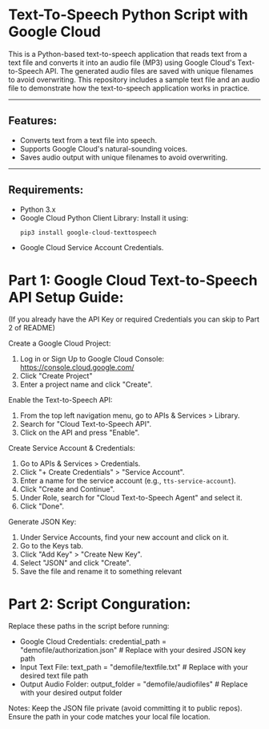 # Text-To-Speech Python Script with Google Cloud

This is a Python-based text-to-speech application that reads text from a text file and converts it into an audio file (MP3) using Google Cloud's Text-to-Speech API. The generated audio files are saved with unique filenames to avoid overwriting. This repository includes a sample text file and an audio file to demonstrate how the text-to-speech application works in practice.

---

## Features:
- Converts text from a text file into speech.
- Supports Google Cloud's natural-sounding voices.
- Saves audio output with unique filenames to avoid overwriting.

---

## Requirements:
- Python 3.x
- Google Cloud Python Client Library: Install it using:
  ```bash
  pip3 install google-cloud-texttospeech
- Google Cloud Service Account Credentials.

# Part 1: Google Cloud Text-to-Speech API Setup Guide:

(If you already have the API Key or required Credentials you can skip to Part 2 of README)

Create a Google Cloud Project:
1. Log in or Sign Up to Google Cloud Console: https://console.cloud.google.com/
2. Click "Create Project"
3. Enter a project name and click "Create".

Enable the Text-to-Speech API:
1. From the top left navigation menu, go to APIs & Services > Library.
2. Search for "Cloud Text-to-Speech API".
3. Click on the API and press "Enable".

Create Service Account & Credentials:
1. Go to APIs & Services > Credentials.
2. Click "+ Create Credentials" > "Service Account".
3. Enter a name for the service account (e.g., `tts-service-account`).
4. Click "Create and Continue".
5. Under Role, search for "Cloud Text-to-Speech Agent" and select it.
6. Click "Done".

Generate JSON Key:
1. Under Service Accounts, find your new account and click on it.
2. Go to the Keys tab.
3. Click "Add Key" > "Create New Key".
4. Select "JSON" and click "Create".
5. Save the file and rename it to something relevant

# Part 2: Script Conguration:

Replace these paths in the script before running:
- Google Cloud Credentials: credential_path = "demofile/authorization.json" # Replace with your desired JSON key path
- Input Text File: text_path = "demofile/textfile.txt"  # Replace with your desired text file path
- Output Audio Folder: output_folder = "demofile/audiofiles" # Replace with your desired output folder

Notes:
Keep the JSON file private (avoid committing it to public repos).
Ensure the path in your code matches your local file location.


